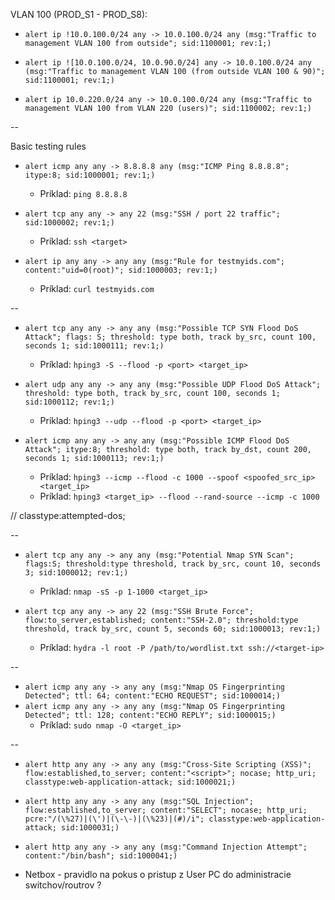 VLAN 100 (PROD_S1 - PROD_S8):
* `alert ip !10.0.100.0/24 any -> 10.0.100.0/24 any (msg:"Traffic to management VLAN 100 from outside"; sid:1100001; rev:1;)`

* `alert ip ![10.0.100.0/24, 10.0.90.0/24] any -> 10.0.100.0/24 any (msg:"Traffic to management VLAN 100 (from outside VLAN 100 & 90)"; sid:1100001; rev:1;)`

* `alert ip 10.0.220.0/24 any -> 10.0.100.0/24 any (msg:"Traffic to management VLAN 100 from VLAN 220 (users)"; sid:1100002; rev:1;)`

--

Basic testing rules

* `alert icmp any any -> 8.8.8.8 any (msg:"ICMP Ping 8.8.8.8"; itype:8; sid:1000001; rev:1;)`
  * Príklad: `ping 8.8.8.8`

* `alert tcp any any -> any 22 (msg:"SSH / port 22 traffic"; sid:1000002; rev:1;)`
  * Príklad: `ssh <target>`

* `alert ip any any -> any any (msg:"Rule for testmyids.com"; content:"uid=0(root)"; sid:1000003; rev:1;)`
  * Príklad: `curl testmyids.com`

--

* `alert tcp any any -> any any (msg:"Possible TCP SYN Flood DoS Attack"; flags: S; threshold: type both, track by_src, count 100, seconds 1; sid:1000111; rev:1;)`
  * Príklad: `hping3 -S --flood -p <port> <target_ip>`

* `alert udp any any -> any any (msg:"Possible UDP Flood DoS Attack"; threshold: type both, track by_src, count 100, seconds 1; sid:1000112; rev:1;)`
  * Príklad: `hping3 --udp --flood -p <port> <target_ip>`

* `alert icmp any any -> any any (msg:"Possible ICMP Flood DoS Attack"; itype:8; threshold: type both, track by_dst, count 200, seconds 1; sid:1000113; rev:1;)`
  * Príklad: `hping3 --icmp --flood -c 1000 --spoof <spoofed_src_ip> <target_ip>`
  * Príklad: `hping3 <target_ip> --flood --rand-source --icmp -c 1000`
  

// classtype:attempted-dos;

--

* `alert tcp any any -> any any (msg:"Potential Nmap SYN Scan"; flags:S; threshold:type threshold, track by_src, count 10, seconds 3; sid:1000012; rev:1;)`
  * Príklad: `nmap -sS -p 1-1000 <target_ip>`
  
* `alert tcp any any -> any 22 (msg:"SSH Brute Force"; flow:to_server,established; content:"SSH-2.0"; threshold:type threshold, track by_src, count 5, seconds 60; sid:1000013; rev:1;)`
  * Príklad: `hydra -l root -P /path/to/wordlist.txt ssh://<target-ip>`

--

* `alert icmp any any -> any any (msg:"Nmap OS Fingerprinting Detected"; ttl: 64; content:"ECHO REQUEST"; sid:1000014;)`
* `alert icmp any any -> any any (msg:"Nmap OS Fingerprinting Detected"; ttl: 128; content:"ECHO REPLY"; sid:1000015;)`
  * Príklad: `sudo nmap -O <target_ip>`

--

* `alert http any any -> any any (msg:"Cross-Site Scripting (XSS)"; flow:established,to_server; content:"<script>"; nocase; http_uri; classtype:web-application-attack; sid:1000021;)`

* `alert http any any -> any any (msg:"SQL Injection"; flow:established,to_server; content:"SELECT"; nocase; http_uri; pcre:"/(\%27)|(\')|(\-\-)|(\%23)|(#)/i"; classtype:web-application-attack; sid:1000031;)`

* `alert http any any -> any any (msg:"Command Injection Attempt"; content:"/bin/bash"; sid:1000041;)`


* Netbox - pravidlo na pokus o pristup z User PC do administracie switchov/routrov ?
